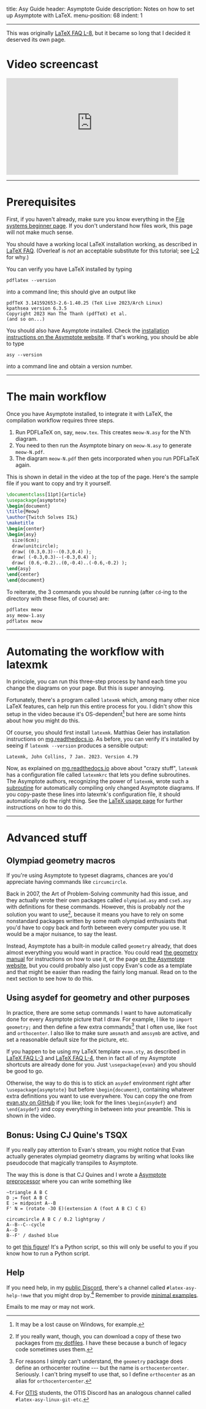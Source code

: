 title: Asy Guide
header: Asymptote Guide
description: Notes on how to set up Asymptote with LaTeX.
menu-position: 68
indent: 1

---

This was originally [LaTeX FAQ L-8](faq-latex.html#L-8),
but it became so long that I decided it deserved its own page.

# Video screencast

<iframe width="448" height="252" src="https://www.youtube-nocookie.com/embed/fhe7atsYLuw" title="YouTube video player" frameborder="0" allow="accelerometer; autoplay; clipboard-write; encrypted-media; gyroscope; picture-in-picture; web-share" allowfullscreen></iframe>

---

# Prerequisites

First, if you haven't already, make sure you know everything in
the [File systems beginner page](https://web.evanchen.cc/filesys.html).
If you don't understand how files work, this page will not make much sense.

You should have a working local LaTeX installation working,
as described in [LaTeX FAQ](faq-latex.html).
(Overleaf is _not_ an acceptable substitute for this tutorial;
see [L-2](#L-2a) for why.)

You can verify you have LaTeX installed by typing

`pdflatex --version`

into a command line; this should give an output like

```text
pdfTeX 3.141592653-2.6-1.40.25 (TeX Live 2023/Arch Linux)
kpathsea version 6.3.5
Copyright 2023 Han The Thanh (pdfTeX) et al.
(and so on...)
```

You should also have Asymptote installed.
Check the [installation instructions on the Asymptote website][asy-install].
If that's working, you should be able to type

`asy --version`

into a command line and obtain a version number.

[asy-install]: https://asymptote.sourceforge.io/doc/Installation.html

---

# The main workflow

Once you have Asymptote installed, to integrate it with LaTeX,
the compilation workflow requires three steps.

1. Run PDFLaTeX on, say, `meow.tex`.
   This creates `meow-N.asy` for the N'th diagram.
2. You need to then run the Asymptote binary on `meow-N.asy` to generate `meow-N.pdf`.
3. The diagram `meow-N.pdf` then gets incorporated when you run PDFLaTeX again.

This is shown in detail in the video at the top of the page.
Here's the sample file if you want to copy and try it yourself.

```tex
\documentclass[11pt]{article}
\usepackage{asymptote}
\begin{document}
\title{Meow}
\author{Twitch Solves ISL}
\maketitle
\begin{center}
\begin{asy}
  size(6cm);
  draw(unitcircle);
  draw( (0.3,0.3)--(0.3,0.4) );
  draw( (-0.3,0.3)--(-0.3,0.4) );
  draw( (0.6,-0.2)..(0,-0.4)..(-0.6,-0.2) );
\end{asy}
\end{center}
\end{document}
```

To reiterate, the 3 commands you should be running
(after `cd`-ing to the directory with these files, of course) are:

```sh
pdflatex meow
asy meow-1.asy
pdflatex meow
```

---

# Automating the workflow with latexmk

In principle, you can run this three-step process by hand each time
you change the diagrams on your page. But this is super annoying.

Fortunately, there's a program called `latexmk` which,
among many other nice LaTeX features, can help run this entire process for you.
I didn't show this setup in the video because it's OS-dependent[^lost]
but here are some hints about how you might do this.

[^lost]: It may be a lost cause on Windows, for example.

Of course, you should first install `latexmk`.
Matthias Geier has installation instructions on [mg.readthedocs.io][mg].
As before, you can verify it's installed by seeing if `latexmk --version`
produces a sensible output:

```text
Latexmk, John Collins, 7 Jan. 2023. Version 4.79
```

Now, as explained on [mg.readthedocs.io][mg] above about "crazy stuff",
`latexmk` has a configuration file called `latexmkrc` that lets you define subroutines.
The Asymptote authors, recognizing the power of `latexmk`, wrote such a
[subroutine](https://raw.githubusercontent.com/vectorgraphics/asymptote/HEAD/doc/latexmkrc)
for automatically compiling only changed Asymptote diagrams.
If you copy-paste these lines into latexmk's configuration file,
it should automatically do the right thing.
See the [LaTeX usage page](https://asymptote.sourceforge.io/doc/LaTeX-usage.html)
for further instructions on how to do this.

[mg]: https://mg.readthedocs.io/latexmk.html

---

# Advanced stuff

## Olympiad geometry macros

If you're using Asymptote to typeset diagrams,
chances are you'd appreciate having commands like `circumcircle`.

Back in 2007, the Art of Problem-Solving community had this issue,
and they actually wrote their own packages called
`olympiad.asy` and `cse5.asy` with definitions for these commands.
However, this is probably _not_ the solution you want to use[^links],
because it means you have to rely on some nonstandard packages written by
some math olympiad enthusiasts that you'd have to copy back and forth between
every computer you use. It would be a major nuisance, to say the least.

[^links]:
    If you really want, though, you can download a copy of these two packages
    from [my dotfiles](https://github.com/vEnhance/dotfiles/tree/main/asy).
    I have these because a bunch of legacy code sometimes uses them.

Instead, Asymptote has a built-in module called `geometry` already,
that does almost everything you would want in practice.
You could read
[the geometry manual](https://web.archive.org/web/20180417141555if_/http://www.piprime.fr:80/files/res/geometry_en.pdf)
for instructions on how to use it,
or the page
[on the Asymptote website](https://asymptote.sourceforge.io/doc/geometry.html),
but you could probably also just copy Evan's code as a template
and that might be easier than reading the fairly long manual.
Read on to the next section to see how to do this.

## Using asydef for geometry and other purposes

In practice, there are some setup commands I want to have automatically done for
every Asymptote picture that I draw.
For example, I like to `import geometry;` and then define a
few extra commands[^ortho] that I often use, like `foot` and `orthocenter`.
I also like to make sure `amsmath` and `amssymb` are active,
and set a reasonable default size for the picture, etc.

[^ortho]:
    For reasons I simply can't understand, the `geometry` package does
    define an orthocenter routine --- but the name is `orthocentercenter`.
    Seriously. I can't bring myself to use that,
    so I define `orthocenter` as an alias for `orthocentercenter`.

If you happen to be using my LaTeX template `evan.sty`,
as described in [LaTeX FAQ L-3](faq-latex.html#L-3) and
[LaTeX FAQ L-4](faq-latex.html#L-4),
then in fact all of my Asymptote shortcuts are already done for you.
Just `\usepackage{evan}` and you should be good to go.

Otherwise, the way to do this is to stick an `asydef` environment
right after `\usepackage{asymptote}` but before `\begin{document}`,
containing whatever extra definitions you want to use everywhere.
You can copy the one from
[evan.sty on GitHub](https://github.com/vEnhance/dotfiles/blob/main/texmf/tex/latex/evan/evan.sty)
if you like; look for the lines `\begin{asydef}` and `\end{asydef}` and copy
everything in between into your preamble. This is shown in the video.

## Bonus: Using CJ Quine's TSQX

If you really pay attention to Evan's stream,
you might notice that Evan actually generates olympiad geometry diagrams
by writing what looks like pseudocode that magically transpiles to Asymptote.

The way this is done is that CJ Quines and I wrote a
[Asymptote preprocessor](https://github.com/cjquines/tsqx)
where you can write something like

```text
~triangle A B C
D ;= foot A B C
E := midpoint A--B
F' N = (rotate -30 E)(extension A (foot A B C) C E)

circumcircle A B C / 0.2 lightgray /
A--B--C--cycle
A--D
B--F' / dashed blue
```

to get [this figure](https://github.com/cjquines/tsqx)!
It's a Python script, so this will only be useful to you if you know
how to run a Python script.

## Help

If you need help, in my [public Discord](discord.html), there's a channel
called `#latex-asy-help-!mwe` that you might drop by.[^otisdiscord]
Remember to provide [minimal examples](https://texfaq.org/FAQ-minxampl).

[^otisdiscord]: For [OTIS](otis.html) students, the OTIS Discord has an analogous channel called `#latex-asy-linux-git-etc`.

Emails to me may or may not work.
